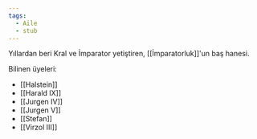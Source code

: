 ```yaml
---
tags:
  - Aile
  - stub
---  
```

  
Yıllardan beri Kral ve İmparator yetiştiren, [[İmparatorluk]]'un baş hanesi.  
  
Bilinen üyeleri:  
- [[Halstein]]  
- [[Harald IX]]  
- [[Jurgen IV]]  
- [[Jurgen V]]  
- [[Stefan]]  
- [[Virzol III]]
